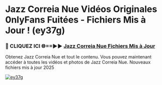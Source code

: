 # Jazz Correia Nue Vidéos Originales 0nlyFans Fuitées - Fichiers Mis à Jour ! (ey37g)

<h3>🔴 CLIQUEZ ICI 🌐==►► <a href="https://tinyurl.com/2pmr4ezf" rel="nofollow">Jazz Correia Nue Fichiers Mis à Jour</a></h3>

Obtenez Jazz Correia Nue et tout le contenu. Vous pouvez maintenant accéder à toutes les vidéos et photos de Jazz Correia Nue. Nouveaux fichiers mis à jour 2025

[![ey37g](https://i.imgur.com/6SNvagu.gif)](https://tinyurl.com/2pmr4ezf)
